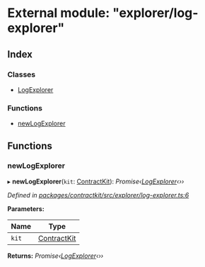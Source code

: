 # External module: "explorer/log-explorer"

## Index

### Classes

* [LogExplorer](../classes/_explorer_log_explorer_.logexplorer.md)

### Functions

* [newLogExplorer](_explorer_log_explorer_.md#newlogexplorer)

## Functions

###  newLogExplorer

▸ **newLogExplorer**(`kit`: [ContractKit](../classes/_kit_.contractkit.md)): *Promise‹[LogExplorer](../classes/_explorer_log_explorer_.logexplorer.md)‹››*

*Defined in [packages/contractkit/src/explorer/log-explorer.ts:6](https://github.com/celo-org/celo-monorepo/blob/master/packages/contractkit/src/explorer/log-explorer.ts#L6)*

**Parameters:**

Name | Type |
------ | ------ |
`kit` | [ContractKit](../classes/_kit_.contractkit.md) |

**Returns:** *Promise‹[LogExplorer](../classes/_explorer_log_explorer_.logexplorer.md)‹››*
